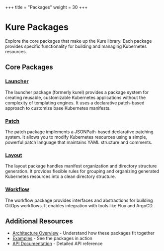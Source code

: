 +++
title = "Packages"
weight = 30
+++

# Kure Packages

Explore the core packages that make up the Kure library. Each package provides specific functionality for building and managing Kubernetes resources.

## Core Packages

### [Launcher](/packages/launcher)
The launcher package (formerly kurel) provides a package system for creating reusable, customizable Kubernetes applications without the complexity of templating engines. It uses a declarative patch-based approach to customize base Kubernetes manifests.

### [Patch](/packages/patch)
The patch package implements a JSONPath-based declarative patching system. It allows you to modify Kubernetes resources using a simple, powerful patch language that maintains YAML structure and comments.

### [Layout](/packages/layout)
The layout package handles manifest organization and directory structure generation. It provides flexible rules for grouping and organizing generated Kubernetes resources into a clean directory structure.

### [Workflow](/packages/workflow)
The workflow package provides interfaces and abstractions for building GitOps workflows. It enables integration with tools like Flux and ArgoCD.

## Additional Resources

- [Architecture Overview](/architecture) - Understand how these packages fit together
- [Examples](/examples/patches) - See the packages in action
- [API Documentation](https://pkg.go.dev/github.com/go-kure/kure) - Detailed API reference